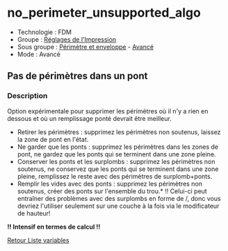 # no_perimeter_unsupported_algo

* Technologie : FDM
* Groupe : [Réglages de l'Impression](../print_settings/print_settings.md)
* Sous groupe : [Périmètre et enveloppe](../print_settings/print_settings.md#périmètre-et-enveloppe) - [Avancé](../print_settings/print_settings.md#avancé)
* Mode : Avancé

## Pas de périmètres dans un pont

### Description

Option expérimentale pour supprimer les périmètres où il n'y a rien en dessous et où un remplissage ponté devrait être meilleur. 
- Retirer les périmètres : supprimez les périmètres non soutenus, laissez la zone de pont en l'état.
- Ne garder que les ponts : supprimez les périmètres dans les zones de pont, ne gardez que les ponts qui se terminent dans une zone pleine.
- Conserver les ponts et les surplombs : supprimez les périmètres non soutenus, ne conservez que les ponts qui se terminent dans une zone pleine, remplissez le reste avec des périmètres de surplomb+ponts.
- Remplir les vides avec des ponts : supprimez les périmètres non soutenus, créer des ponts sur l'ensemble du trou.* !! Celui-ci peut entraîner des problèmes avec des surplombs en forme de /\, donc vous devriez l'utiliser seulement sur une couche à la fois via le modificateur de hauteur!
 
**!! Intensif en termes de calcul !!**


[Retour Liste variables](variable_list.md)